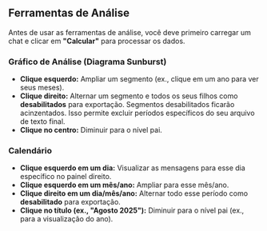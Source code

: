 ## Ferramentas de Análise

Antes de usar as ferramentas de análise, você deve primeiro carregar um chat e clicar em **"Calcular"** para processar os dados.

### Gráfico de Análise (Diagrama Sunburst)

- **Clique esquerdo:** Ampliar um segmento (ex., clique em um ano para ver seus meses).
- **Clique direito:** Alternar um segmento e todos os seus filhos como **desabilitados** para exportação. Segmentos desabilitados ficarão acinzentados. Isso permite excluir períodos específicos do seu arquivo de texto final.
- **Clique no centro:** Diminuir para o nível pai.

### Calendário

- **Clique esquerdo em um dia:** Visualizar as mensagens para esse dia específico no painel direito.
- **Clique esquerdo em um mês/ano:** Ampliar para esse mês/ano.
- **Clique direito em um dia/mês/ano:** Alternar todo esse período como **desabilitado** para exportação.
- **Clique no título (ex., "Agosto 2025"):** Diminuir para o nível pai (ex., para a visualização do ano).
